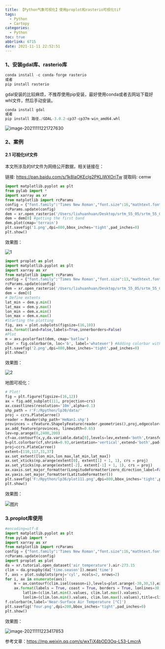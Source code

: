 ```yaml
---
title: 【Python气象可视化】使用proplot和rasterio可视化tif
tags:
  - Python
  - Cartopy
categories:
  - Python
toc: true
abbrlink: 6715
date: 2021-11-11 22:52:51
---
```




### 1、安装**gdal库、rasterio库**

```python
conda install -c conda-forge rasterio
或者
pip install rasterio
```

<!--more-->

gdal安装的比较麻烦，不推荐使用pip安装，最好使用conda或者去网站下载好whl文件，然后手动安装。

```python
conda install gdal
或者
pip install 路径./GDAL-3.0.2-cp37-cp37m-win_amd64.whl
```

![image-20211111221727630](https://tva1.sinaimg.cn/large/008i3skNgy1gwbklvm6gkj31q006ggo7.jpg)

### 2、案例

#### 2.1 可视化tif文件

本文所涉及的tif文件为网络公开数据，相关链接在：

链接: https://pan.baidu.com/s/1k8laOKEclg2PKLiWXOriTw 提取码: cemw 

```python
import matplotlib.pyplot as plt
from pylab import *
import xarray as xr
from matplotlib import rcParams
config = {"font.family":'Times New Roman',"font.size":16,"mathtext.fontset":'stix'}
rcParams.update(config)
dem = xr.open_rasterio('/Users/liuhuanhuan/Desktop/srtm_55_05/srtm_55_05.tif')
dem = dem[0] #getting the first band
dem.plot(cmap='terrain')
plt.savefig('1.png',dpi=800,bbox_inches='tight',pad_inches=0)
plt.show()
```

效果图：

![1](https://tva1.sinaimg.cn/large/008i3skNgy1gwbkmyawbhj310m0u0dkg.jpg)

```python
import proplot as plot
import matplotlib.pyplot as plt
import xarray as xr
from matplotlib import rcParams
config = {"font.family":'Times New Roman',"font.size":13,"mathtext.fontset":'stix'}
rcParams.update(config)
dem = xr.open_rasterio('/Users/liuhuanhuan/Desktop/srtm_55_05/srtm_55_05.tif')
dem = dem[0]
# Define extents
lat_min = dem.y.min()
lat_max = dem.y.max()
lon_min = dem.x.min()
lon_max = dem.x.max()
#Starting the plotting
fig, axs = plot.subplots(figsize=(16,10))
axs.format(land=False,labels=True,innerborders=False)
#Plot
m = axs.pcolorfast(dem, cmap='batlow')
cbar = fig.colorbar(m, loc='b', label='whatever') #Adding colorbar with label
plt.savefig('2.png',dpi=800,bbox_inches='tight',pad_inches=0)
plt.show()
```

效果图：

![2](https://tva1.sinaimg.cn/large/008i3skNgy1gwbkr9yge9j31ca0u0n2i.jpg)

地图可视化：

```python
# Plot!
fig = plt.figure(figsize=(16,12))
ax = fig.add_subplot(111, projection=crs)
ax.coastlines(resolution='10m',alpha=0.1)
shp_path = r'F:/Rpython/lp30/data/'
proj = ccrs.PlateCarree() 
reader = Reader(shp_path+'HeNan1.shp')
provinces = cfeature.ShapelyFeature(reader.geometries(),proj,edgecolor='k',facecolor='none',alpha=1)
ax.add_feature(provinces, linewidth=0.65)
lev=np.arange(0,2400,200)
cf=ax.contourf(x,y,da.variable.data[0],levels=lev,extend='both',transform=ccrs.PlateCarree(),cmap=cmaps.MPL_terrain)
b=plt.colorbar(cf,shrink=0.93,orientation='vertical',extend='both',pad=0.035,aspect=30)
proj=ccrs.PlateCarree()
extent=[110,117,31,37]
ax.set_extent([lon_min,lon_max,lat_min,lat_max])
ax.set_xticks(np.arange(extent[0], extent[1] + 1, 1), crs = proj)
ax.set_yticks(np.arange(extent[-2], extent[-1] + 1, 1), crs = proj)
ax.xaxis.set_major_formatter(LongitudeFormatter(zero_direction_label=False))
ax.yaxis.set_major_formatter(LatitudeFormatter())
plt.savefig('F:/Rpython/lp36/plot111.png',dpi=800,bbox_inches='tight',pad_inches=0)
plt.show()
```

效果图：

![图片](https://tva1.sinaimg.cn/large/008i3skNly1gwblducdcyj30u00mq40r.jpg)

### 3.**proplot**库使用

```python
#encoding=utf-8
import matplotlib.pyplot as plt
from pylab import *
import xarray as xr
from matplotlib import rcParams
config = {"font.family":'Times New Roman',"font.size":16,"mathtext.fontset":'stix'}
rcParams.update(config)
import proplot as plot
da = xr.tutorial.open_dataset('air_temperature').air-273.15
clim = da.groupby(da['time.season']).mean('time')
f, axs = plot.subplots(proj='cyl', ncols=2, nrows=2)
for i, ax in enumerate(axs):
    m = ax.contourf(clim.isel(season=i),levels=plot.arange(-30,30,5),extend='both',cmap='CoolWarm')
    ax.format(labels = True, coast = True, borders = True, lonlines=30, latlines=15,
        latlim=(clim.lat.min().values, clim.lat.max().values),
        lonlim=(clim.lon.min().values, clim.lon.max().values),title=clim.isel(season=i).season.values)
f.colorbar(m,label='Near-Surface Air Temperature [°C]')
plt.savefig('four.png',dpi=200,bbox_inches='tight',pad_inches=0)
plt.show()
```

效果图：

![image-20211111223417853](https://tva1.sinaimg.cn/large/008i3skNly1gwbl3gb3msj31nw0sa45x.jpg)





参考文章：https://mp.weixin.qq.com/s/wxTiX4bOD3Oq-L53-LmcrA
